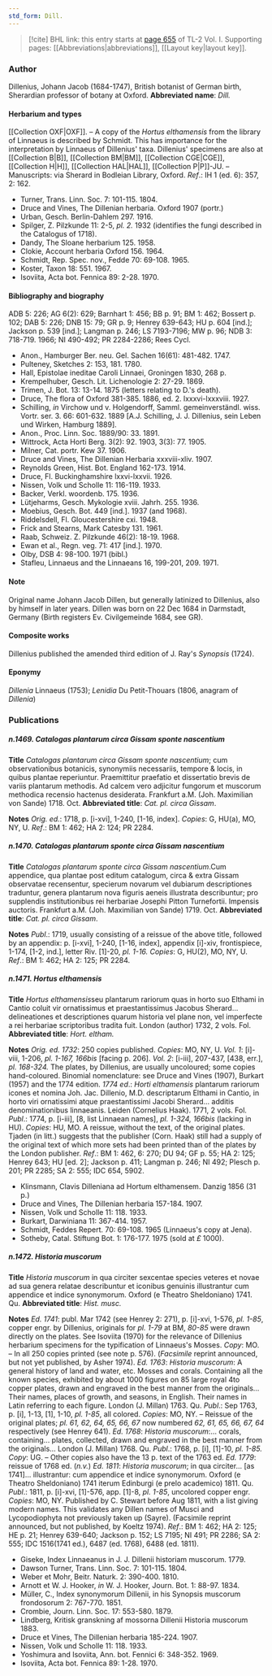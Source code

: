 ```yaml
---
std_form: Dill.
---
```


> [!cite] BHL link: this entry starts at [page 655](https://www.biodiversitylibrary.org/page/33120786) of TL-2 Vol. I.
> Supporting pages: [[Abbreviations|abbreviations]], [[Layout key|layout key]].

### Author

Dillenius, Johann Jacob (1684-1747), British botanist of German birth, Sherardian professor of botany at Oxford. 
**Abbreviated name**: *Dill.*

#### Herbarium and types

[[Collection OXF|OXF]]. – A copy of the *Hortus elthamensis* from the library of Linnaeus is described by Schmidt. This has importance for the interpretation by Linnaeus of Dillenius' taxa. Dillenius' specimens are also at [[Collection B|B]], [[Collection BM|BM]], [[Collection CGE|CGE]], [[Collection H|H]], [[Collection HAL|HAL]], [[Collection P|P]]-JU. – Manuscripts: via Sherard in Bodleian Library, Oxford.
*Ref*.: IH 1 (ed. 6): 357, 2: 162.
- Turner, Trans. Linn. Soc. 7: 101-115. 1804.
- Druce and Vines, The Dillenian herbaria. Oxford 1907 (portr.)
- Urban, Gesch. Berlin-Dahlem 297. 1916.
- Spilger, Z. Pilzkunde 11: 2-5, *pl. 2.* 1932 (identifies the fungi described in the Catalogus of 1718).
- Dandy, The Sloane herbarium 125. 1958.
- Clokie, Account herbaria Oxford 156. 1964.
- Schmidt, Rep. Spec. nov., Fedde 70: 69-108. 1965.
- Koster, Taxon 18: 551. 1967.
- Isoviita, Acta bot. Fennica 89: 2-28. 1970.

#### Bibliography and biography

ADB 5: 226; AG 6(2): 629; Barnhart 1: 456; BB p. 91; BM 1: 462; Bossert p. 102; DAB 5: 226; DNB 15: 79; GR p. 9; Henrey 639-643; HU p. 604 \[ind.\]; Jackson p. 539 \[ind.\]; Langman p. 246; LS 7193-7196; MW p. 96; NDB 3: 718-719. 1966; NI 490-492; PR 2284-2286; Rees Cycl.
- Anon., Hamburger Ber. neu. Gel. Sachen 16(61): 481-482. 1747.
- Pulteney, Sketches 2: 153, 181. 1780.
- Hall, Epistolae ineditae Caroli Linnaei, Groningen 1830, 268 p.
- Krempelhuber, Gesch. Lit. Lichenologie 2: 27-29. 1869.
- Trimen, J. Bot. 13: 13-14. 1875 (letters relating to D.'s death).
- Druce, The flora of Oxford 381-385. 1886, ed. 2. lxxxvi-lxxxviii. 1927.
- Schilling, *in* Virchow und v. Holgendorff, Samml. gemeinverständl. wiss. Vortr. ser. 3. 66: 601-632. 1889 \[A.J. Schilling, J. J. Dillenius, sein Leben und Wirken, Hamburg 1889\].
- Anon., Proc. Linn. Soc. 1889/90: 33. 1891.
- Wittrock, Acta Horti Berg. 3(2): 92. 1903, 3(3): 77. 1905.
- Milner, Cat. portr. Kew 37. 1906.
- Druce and Vines, The Dillenian Herbaria xxxviii-xliv. 1907.
- Reynolds Green, Hist. Bot. England 162-173. 1914.
- Druce, Fl. Buckinghamshire lxxvi-lxxvii. 1926.
- Nissen, Volk und Scholle 11: 116-119. 1933.
- Backer, Verkl. woordenb. 175. 1936.
- Lütjeharms, Gesch. Mykologie xviii. Jahrh. 255. 1936.
- Moebius, Gesch. Bot. 449 \[ind.\]. 1937 (and 1968).
- Riddelsdell, Fl. Gloucestershire cxi. 1948.
- Frick and Stearns, Mark Catesby 131. 1961.
- Raab, Schweiz. Z. Pilzkunde 46(2): 18-19. 1968.
- Ewan et al., Regn. veg. 71: 417 \[ind.\]. 1970.
- Olby, DSB 4: 98-100. 1971 (bibl.)
- Stafleu, Linnaeus and the Linnaeans 16, 199-201, 209. 1971.

#### Note

Original name Johann Jacob Dillen, but generally latinized to Dillenius, also by himself in later years. Dillen was born on 22 Dec 1684 in Darmstadt, Germany (Birth registers Ev. Civilgemeinde 1684, see GR).

#### Composite works

Dillenius published the amended third edition of J. Ray's *Synopsis* (1724).

#### Eponymy

*Dillenia* Linnaeus (1753); *Lenidia* Du Petit-Thouars (1806, anagram of *Dillenia*)

### Publications

##### n.1469. Catalogas plantarum circa Gissam sponte nascentium

**Title**
*Catalogas plantarum circa Gissam sponte nascentium*; cum observationibus botanicis, synonymiis necessariis, tempore & locis, in quibus plantae reperiuntur. Praemittitur praefatio et dissertatio brevis de variis plantarum methodis. Ad calcem vero adjicitur fungorum et muscorum methodica recensio hactenus desiderata. Frankfurt a.M. (Joh. Maximilian von Sande) 1718. Oct.
**Abbreviated title**: *Cat. pl. circa Gissam*.

**Notes**
*Orig. ed.*: 1718, p. \[i-xvi\], 1-240, \[1-16, index\]. *Copies*: G, HU(a), MO, NY, U.
*Ref*.: BM 1: 462; HA 2: 124; PR 2284.

##### n.1470. Catalogas plantarum sponte circa Gissam nascentium

**Title**
*Catalogas plantarum sponte circa Gissam nascentium*.Cum appendice, qua plantae post editum catalogum, circa & extra Gissam observatae recensentur, specierum novarum vel dubiarum descriptiones traduntur, genera plantarum nova figuris aeneis illustrata describuntur; pro supplendis institutionibus rei herbariae Josephi Pitton Turnefortii. Impensis auctoris. Frankfurt a.M. (Joh. Maximilian von Sande) 1719. Oct.
**Abbreviated title**: *Cat. pl. circa Gissam*.

**Notes**
*Publ*.: 1719, usually consisting of a reissue of the above title, followed by an appendix: p. \[i-xvi\], 1-240, \[1-16, index\], appendix \[i\]-xiv, frontispiece, 1-174, \[1-2, ind.\], letter Riv. \[1\]-20, *pl. 1-16. Copies*: G, HU(2), MO, NY, U.
*Ref*.: BM 1: 462; HA 2: 125; PR 2284.

##### n.1471. Hortus elthamensis

**Title**
*Hortus elthamensis*seu plantarum rariorum quas in horto suo Elthami in Cantio coluit vir ornatissimus et praestantissimus Jacobus Sherard... delineationes et descriptiones quarum historia vel plane non, vel imperfecte a rei herbariae scriptoribus tradita fuit. London (author) 1732, 2 vols. Fol.
**Abbreviated title**: *Hort. eltham.*

**Notes**
*Orig. ed. 1732*: 250 copies published. *Copies*: MO, NY, U.
*Vol. 1*: \[i\]-viii, 1-206, *pl. 1-167, 166bis* \[facing p. 206\].
*Vol. 2*: \[i-iii\], 207-437, \[438, err.\], *pl. 168-324.*
The plates, by Dillenius, are usually uncoloured; some copies hand-coloured. Binomial nomenclature: see Druce and Vines (1907), Burkart (1957) and the 1774 edition.
*1774 ed*.: *Horti elthamensis* plantarum rariorum icones et nomina Joh. Jac. Dillenio, M.D. descriptarum Elthami in Cantio, in horto viri ornatissimi atque praestantissimi Jacobi Sherard... additis denominationibus linnaeanis. Leiden (Cornelius Haak). 1771, 2 vols. Fol.
*Publ*.: 1774, p. \[i-iii\], \[8, list Linnaean names\], *pl. 1-324, 166bis* (lacking in HU). *Copies*: HU, MO.
A reissue, without the text, of the original plates. Tjaden (in litt.) suggests that the publisher (Corn. Haak) still had a supply of the original text of which more sets had been printed than of the plates by the London publisher.
*Ref*.: BM 1: 462, 6: 270; DU 94; GF p. 55; HA 2: 125; Henrey 643; HU \[ed. 2\]; Jackson p. 411; Langman p. 246; NI 492; Plesch p. 201; PR 2285; SA 2: 555; IDC 654, 5902.
- Klinsmann, Clavis Dilleniana ad Hortum elthamensem. Danzig 1856 (31 p.)
- Druce and Vines, The Dillenian herbaria 157-184. 1907.
- Nissen, Volk und Scholle 11: 118. 1933.
- Burkart, Darwiniana 11: 367-414. 1957.
- Schmidt, Feddes Repert. 70: 69-108. 1965 (Linnaeus's copy at Jena).
- Sotheby, Catal. Stiftung Bot. 1: 176-177. 1975 (sold at *£* 1000).

##### n.1472. Historia muscorum

**Title**
*Historia muscorum* in qua circiter sexcentae species veteres et novae ad sua genera relatae describuntur et iconibus genuinis illustrantur cum appendice et indice synonymorum. Oxford (e Theatro Sheldoniano) 1741. Qu.
**Abbreviated title**: *Hist. musc.*

**Notes**
*Ed. 1741*: publ. Mar 1742 (see Henrey 2: 271), p. \[i\]-xvi, 1-576, *pl. 1-85*, copper engr. by Dillenius, originals for *pl. 1-79* at BM, *80-85* were drawn directly on the plates. See Isoviita (1970) for the relevance of Dillenius herbarium specimens for the typification of Linnaeus's Mosses. *Copy*: MO. – In all 250 copies printed (see note p. 576). (*Facsimile* reprint announced, but not yet published, by Asher 1974).
*Ed. 1763*: *Historia muscorum*: A general history of land and water, etc. Mosses and corals. Containing all the known species, exhibited by about 1000 figures on 85 large royal 4to copper plates, drawn and engraved in the best manner from the originals... Their names, places of growth, and seasons, in English. Their names in Latin referring to each figure. London (J. Millan) 1763. Qu. *Publ*.: Sep 1763, p. \[i\], 1-13, \[1\], 1-10, *pl. 1-85*, all colored. *Copies*: MO, NY. – Reissue of the original plates; *pl. 61, 62, 64, 65, 66, 67* now numbered *62, 61, 65, 66, 67, 64* respectively (see Henrey 641).
*Ed. 1768*: *Historia muscorum*:... corals, containing... plates, collected, drawn and engraved in the best manner from the originals... London (J. Millan) 1768. Qu.
*Publ*.: 1768, p. \[i\], \[1\]-10, *pl. 1-85. Copy*: UG. – Other copies also have the 13 p. text of the 1763 ed.
*Ed. 1779*: reissue of 1768 ed. (*n.v.*)
*Ed. 1811*: *Historia muscorum*; in qua circiter... \[as 1741\]... illustrantur: cum appendice et indice synonymorum. Oxford (e Theatro Sheldoniano) 1741 iterum Edinburgi (e prelo academico) 1811. Qu. *Publ*.: 1811, p. \[i\]-xvi, \[1\]-576, app. \[1\]-8, *pl. 1-85*, uncolored copper engr. *Copies*: MO, NY.
Published by C. Stewart before Aug 1811, with a list giving modern names. This validates any Dillen names of Musci and Lycopodiophyta not previously taken up (Sayre). (Facsimile reprint announced, but not published, by Koeltz 1974).
*Ref*.: BM 1: 462; HA 2: 125; HE p. 21; Henrey 639-640; Jackson p. 152; LS 7195; NI 491; PR 2286; SA 2: 555; IDC 1516(1741 ed.), 6487 (ed. 1768), 6488 (ed. 1811).
- Giseke, Index Linnaeanus in J. J. Dillenii historiam muscorum. 1779.
- Dawson Turner, Trans. Linn. Soc. 7: 101-115. 1804.
- Weber et Mohr, Beitr. Naturk. 2: 390-400. 1810.
- Arnott et W. J. Hooker, *in* W. J. Hooker, Journ. Bot. 1: 88-97. 1834.
- Müller, C., Index synonymorum Dillenii, in his Synopsis muscorum frondosorum 2: 767-770. 1851.
- Crombie, Journ. Linn. Soc. 17: 553-580. 1879.
- Lindberg, Kritisk granskning af mossorna Dillenii Historia muscorum 1883.
- Druce et Vines, The Dillenian herbaria 185-224. 1907.
- Nissen, Volk und Scholle 11: 118. 1933.
- Yoshimura and Isoviita, Ann. bot. Fennici 6: 348-352. 1969.
- Isoviita, Acta bot. Fennica 89: 1-28. 1970.


